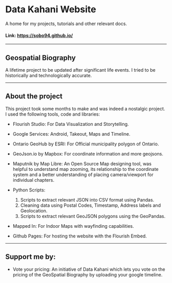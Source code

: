 # Data Kahani Website
A home for my projects, tutorials and other relevant docs.
#### Link: https://sobo94.github.io/

----
## Geospatial Biography
A lifetime project to be updated after significant life events. 
I tried to be historically and technologically accurate.   

----
## About the project
This project took some months to make and was indeed a nostalgic project.
I used the following tools, code and libraries:

- Flourish Studio: For Data Visualization and Storytelling.
- Google Services: Android, Takeout, Maps and Timeline. 
- Ontario GeoHub by ESRI:  For Official municipality polygon of Ontario.
- GeoJson.io by Mapbox:  For coordinate information and more geojsons.
- Maputnik by Map Libre: An Open Source Map designing tool, was helpful to understand map zooming, its relationship
  to the coordinate system and a better understanding of placing camera/viewport for individual chapters.  
- Python Scripts: 
	1) Scripts to extract relevant JSON into CSV format using Pandas. 
	2) Cleaning data using Postal Codes, Timestamp, Address labels and Geolocation. 
	3) Scripts to extract relevant GeoJSON polygons using the GeoPandas.    

- Mapped In: For Indoor Maps with wayfinding capabilities.
- Github Pages: For hosting the website with the Flourish Embed.

----
## Support me by:
- Vote your pricing: An initiative of Data Kahani which lets you vote on the pricing of the GeoSpatial Biography by
  uploading your google timeline.
